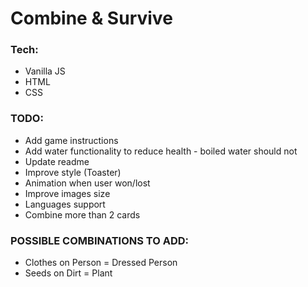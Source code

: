 # Combine & Survive

### Tech:
* Vanilla JS
* HTML
* CSS

### TODO:
* Add game instructions
* Add water functionality to reduce health - boiled water should not
* Update readme
* Improve style (Toaster)
* Animation when user won/lost
* Improve images size
* Languages support
* Combine more than 2 cards

### POSSIBLE COMBINATIONS TO ADD:
* Clothes on Person = Dressed Person
* Seeds on Dirt = Plant